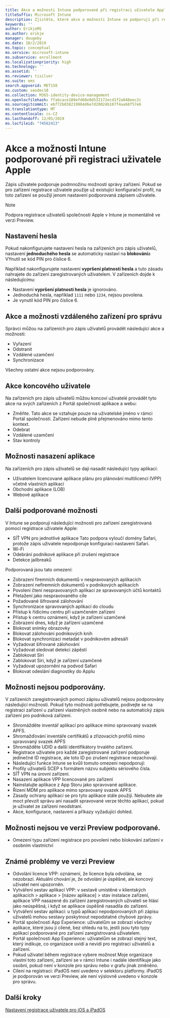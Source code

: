 ```yaml
---
title: Akce a možnosti Intune podporované při registraci uživatele Apple
titleSuffix: Microsoft Intune
description: Zjistěte, které akce a možnosti Intune se podporují při registraci uživatele Apple.
keywords: ''
author: ErikjeMS
ms.author: erikje
manager: dougeby
ms.date: 10/2/2019
ms.topic: conceptual
ms.service: microsoft-intune
ms.subservice: enrollment
ms.localizationpriority: high
ms.technology: ''
ms.assetid: ''
ms.reviewer: tisilver
ms.suite: ems
search.appverid: MET150
ms.custom: seodec18
ms.collection: M365-identity-device-management
ms.openlocfilehash: ffabcace189efd60e9d532172ecd1f2a048eec2c
ms.sourcegitcommit: ebf72b038219904d6e7d20024b107f4aa68f57e6
ms.translationtype: MT
ms.contentlocale: cs-CZ
ms.lasthandoff: 12/05/2019
ms.locfileid: "74562413"
---
```

# <a name="intune-actions-and-options-supported-with-apple-user-enrollment"></a>Akce a možnosti Intune podporované při registraci uživatele Apple

Zápis uživatele podporuje podmnožinu možností správy zařízení. Pokud se pro zařízení registrace uživatele použije už existující konfigurační profil, na toto zařízení se použijí jenom nastavení podporovaná zápisem uživatele.

> [!NOTE]
> Podpora registrace uživatelů společnosti Apple v Intune je momentálně ve verzi Preview.

## <a name="password-settings"></a>Nastavení hesla

Pokud nakonfigurujete nastavení hesla na zařízeních pro zápis uživatelů, nastavení **jednoduchého hesla** se automaticky nastaví na **blokování**a VYnutil se kód PIN pro číslice 6.

Například nakonfigurujete nastavení **vypršení platnosti hesla** a tuto zásadu nahrajete do zařízení zaregistrovaných uživatelem. V zařízeních dojde k následujícímu:
- Nastavení **vypršení platnosti hesla** je ignorováno.
- Jednoduchá hesla, například `1111` nebo `1234`, nejsou povolena.
- Je vynutil kód PIN pro číslice 6.

## <a name="administrator-remote-device-actions-and-options"></a>Akce a možnosti vzdáleného zařízení pro správu
Správci můžou na zařízeních pro zápis uživatelů provádět následující akce a možnosti:
- Vyřazení
- Odstranit
- Vzdálené uzamčení
- Synchronizace

Všechny ostatní akce nejsou podporovány.

## <a name="end-user-actions"></a>Akce koncového uživatele
Na zařízeních pro zápis uživatelů můžou koncoví uživatelé provádět tyto akce na svých zařízeních z Portál společnosti aplikace a webu:
- Změňte. Tato akce se vztahuje pouze na uživatelské jméno v rámci Portál společnosti. Zařízení nebude plně přejmenováno mimo tento kontext.
- Odebrat
- Vzdálené uzamčení
- Stav kontroly

## <a name="app-deployment-options"></a>Možnosti nasazení aplikace
Na zařízeních pro zápis uživatelů se dají nasadit následující typy aplikací:
- Uživatelem licencované aplikace plánu pro plánování multilicencí (VPP) včetně vlastních aplikací
- Obchodní aplikace (LOB)
- Webové aplikace

## <a name="other-supported-options"></a>Další podporované možnosti

V Intune se podporují následující možnosti pro zařízení zaregistrovaná pomocí registrace uživatele Apple:
- SÍŤ VPN pro jednotlivé aplikace Tato podpora vyloučí domény Safari, protože zápis uživatele nepodporuje konfiguraci nastavení Safari.
- Wi-Fi 
- Odebrání podnikové aplikace při zrušení registrace
- Detekce jailbreaků

Podporovaná jsou tato omezení:
- Zobrazení firemních dokumentů v nespravovaných aplikacích
- Zobrazení nefiremních dokumentů v podnikových aplikacích
- Povolení čtení nespravovaných aplikací ze spravovaných účtů kontaktů
- Přetažení jako nespravovaného cíle
- Požadované šifrované zálohování
- Synchronizace spravovaných aplikací do cloudu
- Přístup k řídicímu centru při uzamčeném zařízení
- Přístup k centru oznámení, když je zařízení uzamčené
- Zobrazení dnes, když je zařízení uzamčené
- Blokovat snímky obrazovky
- Blokovat zálohování podnikových knih
- Blokovat synchronizaci metadat v podnikovém adresáři
- Vyžadovat šifrované zálohování
- Vyžadovat sledovat detekci zápěstí
- Zablokovat Siri
- Zablokovat Siri, když je zařízení uzamčené
- Vyžadovat upozornění na podvod Safari
- Blokovat odeslání diagnostiky do Applu


## <a name="options-not-supported"></a>Možnosti nejsou podporovány.
V zařízeních zaregistrovaných pomocí zápisu uživatelů nejsou podporovány následující možnosti. Pokud tyto možnosti potřebujete, podívejte se na registraci zařízení u zařízení vlastněných osobně nebo na automatický zápis zařízení pro podniková zařízení.
- Shromážděte inventář aplikací pro aplikace mimo spravovaný svazek APFS.
- Shromažďování inventáře certifikátů a zřizovacích profilů mimo spravovaný svazek APFS
- Shromážděte UDID a další identifikátory trvalého zařízení.
- Registrace uživatele pro každé zaregistrované zařízení podporuje jedinečné ID registrace, ale toto ID po zrušení registrace nezachovají.
- Následující funkce Intune se kvůli tomuto omezení nepodporují:
- Profily uživatelů SCEP s formátem názvu subjektu sériového čísla.
- SÍŤ VPN na úrovni zařízení.
- Nasazení aplikace VPP licencované pro zařízení
- Nainstalujte aplikace z App Storu jako spravované aplikace.
- Řízení MDM pro aplikace mimo spravovaný svazek APFS
- Zásady ochrany aplikací se pro tyto aplikace stále použijí. Nebudete ale moct převzít správu ani nasadit spravované verze těchto aplikací, pokud je uživatel ze zařízení neodstraní.
- Akce, konfigurace, nastavení a příkazy vyžadující dohled. 

## <a name="options-not-supported-in-preview"></a>Možnosti nejsou ve verzi Preview podporované.
- Omezení typu zařízení registrace pro povolení nebo blokování zařízení v osobním vlastnictví 

## <a name="known-issues-in-preview"></a>Známé problémy ve verzi Preview
- Odvolání licence VPP: oznámení, že licence byla odvolána, se nezobrazí. Aktuální chování je, že odvolání je úspěšné, ale koncový uživatel není upozorněn. 
- Vytváření sestav aplikací VPP: v sestavě umístěné v klientských aplikacích > aplikace > [název aplikace] > stav instalace zařízení, aplikace VPP nasazené do zařízení zaregistrovaných uživateli se hlásí jako neúspěšná, i když se aplikace úspěšně nasadila do zařízení. 
- Vytváření sestav aplikací: u typů aplikací nepodporovaných při zápisu uživatelů mohou sestavy poskytnout nepodstatné chybové zprávy. 
- Portál společnosti App Experience: uživatelům se zobrazí všechny aplikace, které jsou jí cílené, bez ohledu na to, jestli jsou tyto typy aplikací podporované pro zařízení zaregistrovaná uživatelem. 
- Portál společnosti App Experience: uživatelům se zobrazí stejný text, který indikuje, co organizace uvidí a nevidí pro registraci uživatelů a zařízení.
- Pokud uživatel během registrace vybere možnost Moje organizace vlastní toto zařízení, zařízení se v rámci Intune i nadále identifikuje jako osobní, pokud není v konzole pro správu nebo v grafu jinak změněno. 
- Cílení na registraci: iPadOS není uvedeno v selektoru platformy. iPadOS je podporován ve verzi Preview, ale není výslovně uvedeno v konzole pro správu. 


## <a name="next-steps"></a>Další kroky

[Nastavení registrace uživatele pro iOS a iPadOS](ios-user-enrollment.md)
